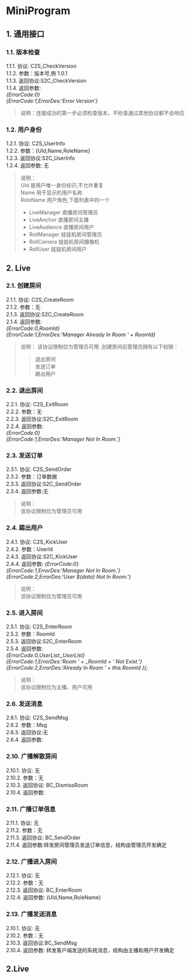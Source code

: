 #  MiniProgram

## 1. 通用接口
### 1.1. 版本检查
1.1.1. 协议: C2S_CheckVersion  
1.1.2. 参数：版本号,例 1.0.1  
1.1.3. 返回协议:S2C_CheckVersion  
1.1.4. 返回参数:  
*{ErrorCode:0}*  
*{ErrorCode:1,ErrorDes:'Error Version'}* 
>说明：连接成功的第一步必须检查版本，不检查通过其他协议都不会响应

### 1.2. 用户身份
1.2.1. 协议: C2S_UserInfo  
1.2.2. 参数：{UId,Name,RoleName}  
1.2.3. 返回协议:S2C_UserInfo  
1.2.4. 返回参数: 无  
>说明：  
>UId 是用户唯一身份标识,不允许重复  
>Name 用于显示的用户名称  
>RoleName 用户角色,下面列表中的一个  
>+ LiveManager  直播房间管理员  
>+ LiveAnchor   直播房间主播  
>+ LiveAudience 直播房间用户  
>+ RollManager  娃娃机房间管理员  
>+ RollCamera   娃娃机房间摄像机  
>+ RollUser     娃娃机房间用户  

## 2. Live
### 2.1. 创建房间
2.1.1. 协议: C2S_CreateRoom  
2.1.2. 参数：无  
2.1.3. 返回协议:S2C_CreateRoom  
2.1.4. 返回参数:  
*{ErrorCode:0,RoomId}*  
*{ErrorCode:1,ErrorDes:'Manager Already In Room ' + RoomId}*
>说明：
>该协议限制仅为管理员可用 ,创建房间后管理员拥有以下权限：  
>>退出房间  
>>发送订单  
>>踢出用户  

### 2.2. 退出房间
2.2.1. 协议: C2S_ExitRoom  
2.2.2. 参数：无  
2.2.3. 返回协议:S2C_ExitRoom  
2.2.4. 返回参数:  
*{ErrorCode:0}*  
*{ErrorCode:1,ErrorDes:'Manager Not In Room.'}*

### 2.3. 发送订单
2.3.1. 协议: C2S_SendOrder  
2.3.2. 参数：订单数据  
2.3.3. 返回协议:S2C_SendOrder  
2.3.4. 返回参数:无
>说明：  
>该协议限制仅为管理员可用

### 2.4. 踢出用户
2.4.1. 协议: C2S_KickUser  
2.4.2. 参数：UserId  
2.4.3. 返回协议:S2C_KickUser  
2.4.4. 返回参数:
*{ErrorCode:0}*  
*{ErrorCode:1,ErrorDes:'Manager Not In Room.'}*  
*{ErrorCode:2,ErrorDes:'User ${data} Not In Room.'}*  
>说明：  
>该协议限制仅为管理员可用

### 2.5. 进入房间
2.5.1. 协议: C2S_EnterRoom  
2.5.2. 参数：RoomId  
2.5.3. 返回协议:S2C_EnterRoom  
2.5.4. 返回参数:  
*{ErrorCode:0,UserList:_UserList}*  
*{ErrorCode:1,ErrorDes:'Room ' + _RoomId + ' Not Exist.'}*   
*{ErrorCode:2,ErrorDes:'Already In Room ' + this.RoomId });*  
>说明：  
>该协议限制仅为主播、用户可用

### 2.6. 发送消息
2.6.1. 协议: C2S_SendMsg  
2.6.2. 参数：Msg  
2.6.3. 返回协议:无  
2.6.4. 返回参数:  

### 2.10. 广播解散房间
2.10.1. 协议: 无  
2.10.2. 参数：无  
2.10.3. 返回协议: BC_DismissRoom   
2.10.4. 返回参数:  

### 2.11. 广播订单信息
2.11.1. 协议: 无  
2.11.2. 参数：无  
2.11.3. 返回协议: BC_SendOrder  
2.11.4. 返回参数:转发房间管理员发送订单信息，结构由管理员开发确定

### 2.12. 广播进入房间
2.12.1. 协议: 无  
2.12.2. 参数：无  
2.12.3. 返回协议: BC_EnterRoom   
2.12.4. 返回参数: {UId,Name,RoleName}

### 2.13. 广播发送消息
2.10.1. 协议: 无  
2.10.2. 参数：无  
2.10.3. 返回协议:BC_SendMsg   
2.10.4. 返回参数: 转发客户端发送的系统消息，结构由主播和用户开发确定

## 2.Live

